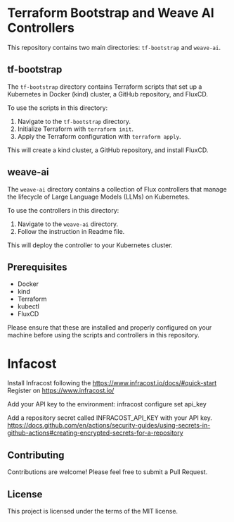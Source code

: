 # Terraform Bootstrap and Weave AI Controllers

This repository contains two main directories: `tf-bootstrap` and `weave-ai`.

## tf-bootstrap

The `tf-bootstrap` directory contains Terraform scripts that set up a Kubernetes in Docker (kind) cluster, a GitHub repository, and FluxCD.

To use the scripts in this directory:

1. Navigate to the `tf-bootstrap` directory.
2. Initialize Terraform with `terraform init`.
3. Apply the Terraform configuration with `terraform apply`.

This will create a kind cluster, a GitHub repository, and install FluxCD.

## weave-ai

The `weave-ai` directory contains a collection of Flux controllers that manage the lifecycle of Large Language Models (LLMs) on Kubernetes.

To use the controllers in this directory:

1. Navigate to the `weave-ai` directory.
2. Follow the instruction in Readme file.

This will deploy the controller to your Kubernetes cluster.

## Prerequisites

- Docker
- kind
- Terraform
- kubectl
- FluxCD

Please ensure that these are installed and properly configured on your machine before using the scripts and controllers in this repository.

# Infacost
Install Infracost following the https://www.infracost.io/docs/#quick-start
Register on https://www.infracost.io/

Add your API key to the environment:
infracost configure set api_key <KEY>

Add a repository secret called INFRACOST_API_KEY with your API key. https://docs.github.com/en/actions/security-guides/using-secrets-in-github-actions#creating-encrypted-secrets-for-a-repository

## Contributing

Contributions are welcome! Please feel free to submit a Pull Request.

## License

This project is licensed under the terms of the MIT license.